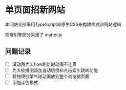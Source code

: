 # 单页面招新网站

本网站全部采用TypeScript和原生CSS来构建样式和网站逻辑

物理引擎部分采用了 matter.js

## 问题记录

- [ ] 滚动图片流flow刷新时动画不连贯
- [ ] 为大轮播图添加自动切换和点击索引跳转功能
- [ ] 将物理引擎气球动画放到整个浏览器页面
- [ ] 添加深色模式
